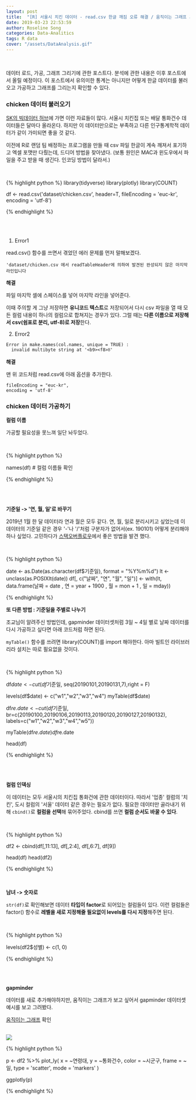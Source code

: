 ```yaml
---
layout: post
title:  "[R] 서울시 치킨 데이터 - read.csv 한글 깨짐 오류 해결 / 움직이는 그래프 그리기"
date: 2019-03-23 22:53:59
author: Roseline Song
categories: Data-Analitics
tags: R data 
cover: "/assets/DataAnalysis.gif"
---
```


<br>

데이터 로드, 가공, 그래프 그리기에 관한 포스트다. 
분석에 관한 내용은 이후 포스트에서 올릴 예정이다. 이 포스트에서 유의미한 통계는 아니지만 어떻게 한글 데이터를 불러오고 가공하고 그래프를 그리는지 확인할 수 있다.

### chicken 데이터 불러오기

[SK의 빅데이터 허브](https://www.bigdatahub.co.kr/index.do)에 가면 이런 자료들이 많다. 서울시 치킨집 또는 배달 통화건수 데이터들은 달마다 올라온다. 하지만 이 데이터만으로는 부족하고 다른 인구통계학적 데이터가 같이 가미되면 좋을 것 같다.

이전에 R로 랜덤 팀 배정하는 프로그램을 만들 때 csv 파일 한글이 계속 깨져서 포기하고 엑셀 포맷만 다뤘는데, 드디어 방법을 찾아냈다. (보통 원인은 MAC과 윈도우에서 파일을 주고 받을 때 생긴다. 인코딩 방법이 달라서.)

<br>

{% highlight python %}
library(tidyverse)
library(plotly)
library(COUNT)

df <- read.csv('dataset/chicken.csv', 
               header=T,
               fileEncoding = 'euc-kr',
               encoding = 'utf-8') 

{% endhighlight %}

<br>
<br>


1. Error1 

read.csv() 함수를 쓰면서 겪었던 에러 문제를 먼저 말해보겠다.

~~~
'dataset/chicken.csv 에서 readTableHeader에 의하여 발견된 완성되지 않은 마지막 라인입니다
~~~

**해결** 

파일 마지막 셀에 스페이스를 넣어 마지막 라인을 넣어준다. 

이때 주의할 게 그냥 저장하면 **유니코드 텍스트**로 저장되어서 다시 csv 파일을 열 때 모든 컬럼 내용이 하나의 컬럼으로 합쳐지는 경우가 있다. 그럴 때는 **다른 이름으로 저장해서 csv(쉼표로 분리, utf-8)로 저장**한다.


2. Error2 

~~~
Error in make.names(col.names, unique = TRUE) :
  invalid multibyte string at '<b9><f8>ȣ'
~~~

**해결**

맨 위 코드처럼 read.csv에 아래 옵션을 추가한다.

~~~
fileEncoding = "euc-kr",
encoding = 'utf-8' 
~~~


### chicken 데이터 가공하기 

**컬럼 이름**

가공할 필요성을 못느껴 일단 놔두었다. 

<br>

{% highlight python %}

names(df) # 컬럼 이름들 확인

{% endhighlight %}

<br>
<br>


**기준일 -> '연, 월, 일'로 바꾸기**

2019년 1월 한 달 데이터라 연과 월은 모두 같다. 연, 월, 일로 분리시키고 싶었는데 이 데이터의 기준일 같은 경우 '-'나 '/'처럼 구분자가 없어서(ex. 190101) 어떻게 분리해야 하나 싶었다. 고민하다가 [스택오버플로우](https://stackoverflow.com/questions/36406650/date-split-in-r)에서 좋은 방법을 발견 했다. 



<br>

{% highlight python %}

date <- as.Date(as.character(df$기준일), format = "%Y%m%d")
lt <- unclass(as.POSIXlt(date))
df[, c("날짜", "연", "월", "일")] <- with(lt, 
                                data.frame(날짜 = date
                                , 연 = year + 1900
                                , 월 = mon + 1
                                , 일 = mday))

{% endhighlight %}


**또 다른 방법 : 기준일을 주별로 나누기**

조교님이 알려주신 방법인데, gapminder 데이터셋처럼 3일 ~ 4일 별로 날짜 데이터를 다시 가공하고 싶다면 아래 코드처럼 하면 된다. 

`myTable()` 함수를 쓰려면 library(COUNT)를 import 해야한다. 아마 빌트인 라이브러리라 설치는 따로 필요없을 것이다. 

<br>

{% highlight python %}

df$date <- cut(df$기준일, seq(20190101,20190131,7),right = F)

levels(df$date) <- c("w1","w2","w3","w4")
myTable(df$date)

df$re.date <- cut(df$기준일, 
                  br=c(20190100,20190106,20190113,20190120,20190127,20190132),
                  labels=c("w1","w2","w3","w4","w5"))

myTable(df$re.date)
df$re.date

head(df)

{% endhighlight %}

<br>
<br>


**컬럼 인덱싱**

이 데이터는 모두 서울시의 치킨집 통화건에 관한 데이터이다. 따라서 '업종' 컬럼의 '치킨', 도시 컬럼의 '서울' 데이터 같은 경우는 필요가 없다. 필요한 데이터만 골라내기 위해 `cbind()`로 **컬럼을 선택**해 묶어주었다. cbind를 쓰면 **컬럼 순서도 바꿀 수 있다**. 

<br>

{% highlight python %}

df2 <- cbind(df[,11:13], df[,2:4], df[,6:7], df[9])

head(df)
head(df2)

{% endhighlight %}

<br>


**남녀 -> 숫자로**

`str(df)`로 확인해보면 데이터 **타입이 factor**로 되어있는 컬럼들이 있다. 이런 컬럼들은 factor() 함수로 **레벨을 새로 지정해줄 필요없이 levels를 다시 지정**해주면 된다. 

<br>

{% highlight python %}

levels(df2$성별) <- c(1, 0)

{% endhighlight %}

<br>
<br>

**gapminder**

데이터를 새로 추가해야하지만, 움직이는 그래프가 보고 싶어서 gapminder 데이터셋 예시를 보고 그려봤다. 

[움직이는 그래프](https://roseline124.github.io/assets/files/chicken_gap.html) 확인

<br>


<img src="https://postfiles.pstatic.net/MjAxOTAzMjNfMTc1/MDAxNTUzMjgyNTY2OTY0.Q9BL7YLKR9QOyuHeqzHSmpFpYYVYDrzFPEwkch0mn6wg.BghagvtSk1TL3Wd_Ik6l2Zk74ljH4lrJk7Sjk7U0M_gg.PNG.guseod24/Rplot.png?type=w966">


<br>

{% highlight python %}

p <- df2 %>%
  plot_ly(
    x = ~연령대, 
    y = ~통화건수, 
    color = ~시군구, 
    frame = ~일, 
    type = 'scatter',
    mode = 'markers'
  ) 

ggplotly(p)

{% endhighlight %}

<br>
<br>

